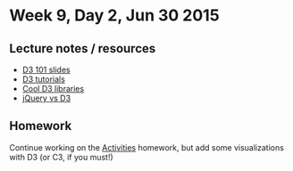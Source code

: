 # Week 9, Day 2, Jun 30 2015

## Lecture notes / resources

- [D3 101 slides](http://www.macwright.org/presentations/dcjq/)
- [D3 tutorials](https://github.com/mbostock/d3/wiki/Tutorials)
- [Cool D3 libraries](https://github.com/wbkd/awesome-d3)
- [jQuery vs D3](http://blog.webkid.io/replacing-jquery-with-d3/)

## Homework

Continue working on the [Activities](https://github.com/tiyd-python-2015-05/stat-tracker) homework, but add some visualizations
with D3 (or C3, if you must!)